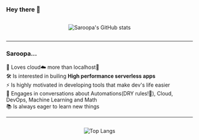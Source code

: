 ### Hey there 👋

<div style="display:grid; place-items:center;">

![Saroopa's GitHub stats](https://github-readme-stats.vercel.app/api?username=Saroopashree&show_icons=true&theme=nightowl&hide=contribs&count_private=true&custom_title=Saroopa's%20GitHub%20stats)

</div>

---

### Saroopa...

💜 Loves cloud☁️ more than localhost🏡  
🛠 Is interested in builing **High performance serverless apps**  
⚡️ Is highly motivated in developing tools that make dev's life easier  
💬 Engages in conversations about Automations(DRY rules!👑), Cloud, DevOps, Machine Learning and Math  
📚 Is always eager to learn new things

---

<div style="display:grid; place-items:center;">

![Top Langs](https://github-readme-stats-indol-seven.vercel.app/api/top-langs/?username=Saroopashree&theme=nightowl&layout=compact&hide=C&custom_title=Top%20Languages)

</div>
